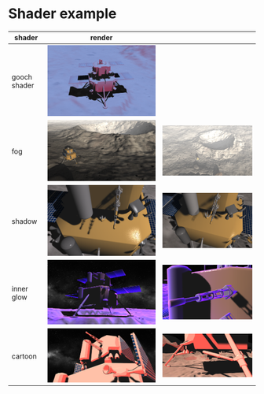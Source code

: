 # Shader example

| shader | render |    |
| --- | --- | --- | 
| gooch shader | ![image text](https://github.com/Yevtte/Shader-Implement/raw/master/doc/gooch_shader.png) |
| fog | ![image text](https://github.com/Yevtte/Shader-Implement/raw/master/doc/fog1.png) | ![image text](https://github.com/Yevtte/Shader-Implement/raw/master/doc/fog2.png) | 
| shadow | ![image text](https://github.com/Yevtte/Shader-Implement/raw/master/doc/shadow1.png) | ![image text](https://github.com/Yevtte/Shader-Implement/raw/master/doc/shadow2.png) | 
| inner glow | ![image text](https://github.com/Yevtte/Shader-Implement/raw/master/doc/glow1.png) | ![image text](https://github.com/Yevtte/Shader-Implement/raw/master/doc/glow2.png) | 
| cartoon | ![image text](https://github.com/Yevtte/Shader-Implement/raw/master/doc/cartoon1.png) | ![image text](https://github.com/Yevtte/Shader-Implement/raw/master/doc/cartoon2.png) | 
